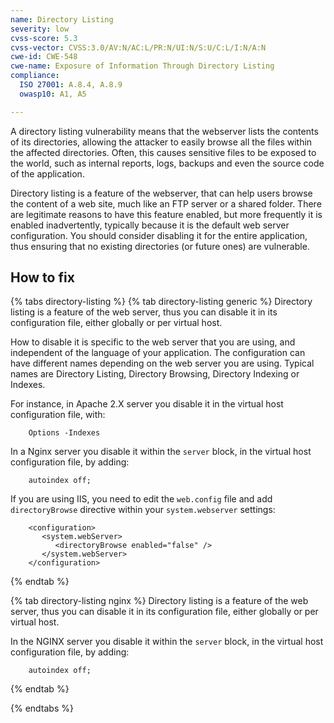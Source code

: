 ```yaml
---
name: Directory Listing
severity: low
cvss-score: 5.3
cvss-vector: CVSS:3.0/AV:N/AC:L/PR:N/UI:N/S:U/C:L/I:N/A:N
cwe-id: CWE-548
cwe-name: Exposure of Information Through Directory Listing
compliance:
  ISO 27001: A.8.4, A.8.9
  owasp10: A1, A5

---            
```


A directory listing vulnerability means that the webserver lists the contents of its directories, allowing the attacker to easily browse all the files within the affected directories. Often, this causes sensitive files to be exposed to the world, such as internal reports, logs, backups and even the source code of the application.

Directory listing is a feature of the webserver, that can help users browse the content of a web site, much like an FTP server or a shared folder. There are legitimate reasons to have this feature enabled, but more frequently it is enabled inadvertently, typically because it is the default web server configuration. You should consider disabling it for the entire application, thus ensuring that no existing directories (or future ones) are vulnerable.

## How to fix

{% tabs directory-listing %}
{% tab directory-listing generic %}
Directory listing is a feature of the web server, thus you can disable it in its configuration file, either globally or per virtual host.

How to disable it is specific to the web server that you are using, and independent of the language of your application. The configuration can have different names depending on the web server you are using. Typical names are Directory Listing, Directory Browsing, Directory Indexing or Indexes.

For instance, in Apache 2.X server you disable it in the virtual host configuration file, with:
```
    Options -Indexes
```

In a Nginx server you disable it within the `server` block, in the virtual host configuration file, by adding:
```
    autoindex off;
```

If you are using IIS, you need to edit the `web.config` file and add `directoryBrowse` directive within your `system.webserver` settings:
```
    <configuration>
       <system.webServer>
          <directoryBrowse enabled="false" />
       </system.webServer>
    </configuration>
```

{% endtab %}

{% tab directory-listing nginx %}
Directory listing is a feature of the web server, thus you can disable it in its configuration file, either globally or per virtual host.

In the NGINX server you disable it within the `server` block, in the virtual host configuration file, by adding:
```
    autoindex off;
```


{% endtab %}

{% endtabs %}
